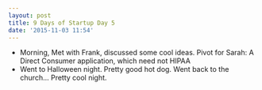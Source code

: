 ```yaml
---
layout: post
title: 9 Days of Startup Day 5
date: '2015-11-03 11:54'
---
```


+ Morning, Met with Frank, discussed some cool ideas. Pivot for Sarah: A Direct Consumer application, which need not HIPAA
+ Went to Halloween night. Pretty good hot dog. Went back to the church... Pretty cool night.
